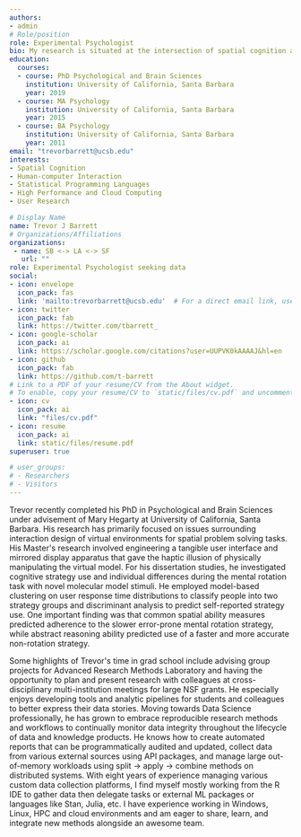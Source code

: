 ```yaml
---
authors:
- admin
# Role/position
role: Experimental Psychologist
bio: My research is situated at the intersection of spatial cognition and human-computer interaction.
education:
  courses:
  - course: PhD Psychological and Brain Sciences
    institution: University of California, Santa Barbara
    year: 2019
  - course: MA Psychology
    institution: University of California, Santa Barbara
    year: 2015
  - course: BA Psychology
    institution: University of California, Santa Barbara
    year: 2011
email: "trevorbarrett@ucsb.edu"
interests:
- Spatial Cognition
- Human-computer Interaction
- Statistical Programming Languages
- High Performance and Cloud Computing
- User Research

# Display Name
name: Trevor J Barrett
# Organizations/Affiliations
organizations:
 - name: SB <-> LA <-> SF
   url: ""
role: Experimental Psychologist seeking data
social:
- icon: envelope
  icon_pack: fas
  link: 'mailto:trevorbarrett@ucsb.edu'  # For a direct email link, use "mailto:trevorbarrett@ucsb.edu".
- icon: twitter
  icon_pack: fab
  link: https://twitter.com/tbarrett_
- icon: google-scholar
  icon_pack: ai
  link: https://scholar.google.com/citations?user=UUPVK0kAAAAJ&hl=en
- icon: github
  icon_pack: fab
  link: https://github.com/t-barrett
# Link to a PDF of your resume/CV from the About widget.
# To enable, copy your resume/CV to `static/files/cv.pdf` and uncomment the lines below.  
- icon: cv
  icon_pack: ai
  link: "files/cv.pdf"
- icon: resume
  icon_pack: ai
  link: static/files/resume.pdf
superuser: true

# user_groups:
# - Researchers
# - Visitors
---
```


Trevor recently completed his PhD in Psychological and Brain Sciences under advisement of Mary Hegarty at University of California, Santa Barbara. His research has primarily focused on issues surrounding interaction design of virtual environments for spatial problem solving tasks. His Master's research involved engineering a tangible user interface and mirrored display apparatus that gave the haptic illusion of physically manipulating the virtual model. For his dissertation studies, he investigated cognitive strategy use and individual differences during the mental rotation task with novel molecular model stimuli. He employed model-based clustering on user response time distributions to classify people into two strategy groups and discriminant analysis to predict self-reported strategy use. One important finding was that common spatial ability measures predicted adherence to the slower error-prone mental rotation strategy, while abstract reasoning ability predicted use of a faster and more accurate non-rotation strategy.

Some highlights of Trevor's time in grad school include advising group projects for Advanced Research Methods Laboratory and having the opportunity to plan and present research with colleagues at cross-disciplinary multi-institution meetings for large NSF grants. He especially enjoys developing tools and analytic pipelines for students and colleagues to better express their data stories. Moving towards Data Science professionally, he has grown to embrace reproducible research methods and workflows to continually monitor data integrity throughout the lifecycle of data and knowledge products. He knows how to create automated reports that can be programmatically audited and updated, collect data from various external sources using API packages, and manage large out-of-memory workloads using split -> apply -> combine methods on distributed systems. With eight years of experience managing various custom data collection platforms, I find myself mostly working from the R IDE to gather data then delegate tasks or external ML packages or languages like Stan, Julia, etc. I have experience working in Windows, Linux, HPC and cloud environments and am eager to share, learn, and integrate new methods alongside an awesome team.
